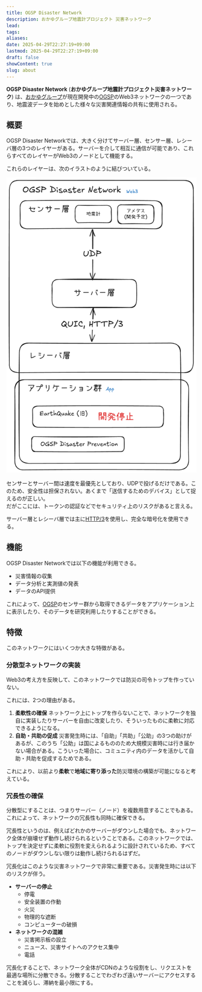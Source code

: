 ```yaml
---
title: OGSP Disaster Network
description: おかゆグループ地震計プロジェクト 災害ネットワーク
lead: 
tags: 
aliases: 
date: 2025-04-29T22:27:19+09:00
lastmod: 2025-04-29T22:27:19+09:00
draft: false
showContent: true
slug: about
---
```

**OGSP Disaster Network** (**おかゆグループ地震計プロジェクト災害ネットワーク**) は、[おかゆグループ](../../おかゆグループ.md)が現在開発中の[OGSP](../OGSP.md)のWeb3ネットワークの一つであり、地震波データを始めとした様々な災害関連情報の共有に使用される。

## 概要
OGSP Disaster Networkでは、大きく分けてサーバー層、センサー層、レシーバ層の3つのレイヤーがある。サーバーを介して相互に通信が可能であり、これらすべてのレイヤーがWeb3のノードとして機能する。

これらのレイヤーは、次のイラストのように結びついている。

![](../../../assets/Pasted%20image%2020250429230205.png)

センサーとサーバー間は速度を最優先としており、UDPで投げるだけである。このため、安全性は担保されない。あくまで「送信するためのデバイス」として捉えるのが正しい。  
だがここには、トークンの認証などでセキュリティ上のリスクがあると言える。

サーバー層とレシーバ層では主に[HTTP/3](../../../develop/Knowledge/internet/application/http/HTTP.md#HTTP/3)を使用し、完全な暗号化を使用できる。

## 機能
OGSP Disaster Networkでは以下の機能が利用できる。
- 災害情報の収集
- データ分析と実測値の発表
- データのAPI提供

これによって、[OGSP](../OGSP.md)のセンサー群から取得できるデータをアプリケーション上に表示したり、そのデータを研究利用したりすることができる。

## 特徴
このネットワークにはいくつか大きな特徴がある。
### 分散型ネットワークの実装
Web3の考え方を反映して、このネットワークでは防災の司令トップを作っていない。

これには、2つの理由がある。
1. **柔軟性の確保**
    ネットワーク上にトップを作らないことで、ネットワークを独自に実装したりサーバーを自由に改変したり、そういったものに柔軟に対応できるようになる。
2. **自助・共助の促成**
    災害発生時には、「自助」「共助」「公助」の3つの助けがあるが、このうち「公助」は国によるもののため大規模災害時には行き届かない場合がある。こういった場合に、コミュニティ内のデータを活かして自助・共助を促成するためである。

これにより、以前より**柔軟**で**地域に寄り添った**防災環境の構築が可能になると考えている。
### 冗長性の確保
分散型にすることは、つまりサーバー（ノード）を複数用意することでもある。これによって、ネットワークの冗長性も同時に確保できる。

冗長性というのは、例えばどれかのサーバーがダウンした場合でも、ネットワーク全体が崩壊せず動作し続けられるということである。このネットワークでは、トップを決定せずに柔軟に役割を変えられるように設計されているため、すべてのノードがダウンしない限りは動作し続けられるはずだ。

冗長化はこのような災害ネットワークで非常に重要である。災害発生時には以下のリスクが伴う。

- **サーバーの停止**
  - 停電
  - 安全装置の作動
  - 火災
  - 物理的な遮断
  - コンピューターの破損
- **ネットワークの混雑**
  - 災害掲示板の設立
  - ニュース、災害サイトへのアクセス集中
  - 電話

冗長化することで、ネットワーク全体がCDNのような役割をし、リクエストを最適な場所に分散できる。分散することでわざわざ遠いサーバーにアクセスすることを減らし、滞納を最小限にする。

